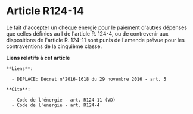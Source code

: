 # Article R124-14

Le fait d'accepter un chèque énergie pour le paiement d'autres dépenses que celles définies au I de l'article R. 124-4, ou de
contrevenir aux dispositions de l'article R. 124-11 sont punis de l'amende prévue pour les contraventions de la cinquième
classe.

**Liens relatifs à cet article**

	**Liens**:

	  - DEPLACE: Décret n°2016-1618 du 29 novembre 2016 - art. 5

	**Cite**:

	  - Code de l'énergie - art. R124-11 (VD)
	  - Code de l'énergie - art. R124-4
